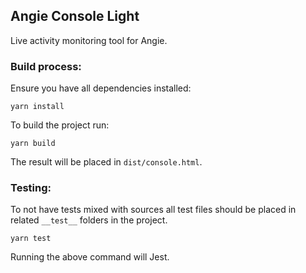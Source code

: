 ## Angie Console Light 

Live activity monitoring tool for Angie.

### Build process:

Ensure you have all dependencies installed:
```
yarn install
```

To build the project run:
```
yarn build
```
The result will be placed in `dist/console.html`.

### Testing:

To not have tests mixed with sources all test files should be placed in related `__test__` folders in the project.

```
yarn test
```
Running the above command will Jest.
